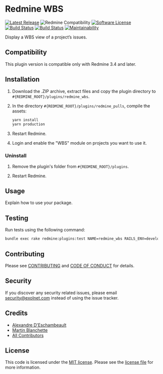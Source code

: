 # Redmine WBS

[![Latest Release](https://img.shields.io/github/release/eXolnet/redmine-wbs.svg?style=flat-square)](https://github.com/eXolnet/redmine-wbs/releases)
![Redmine Compatibility](https://img.shields.io/static/v1?label=redmine&message=3.4.x-4.0.x&color=blue&style=flat-square)
[![Software License](https://img.shields.io/badge/license-MIT-8469ad.svg?style=flat-square)](LICENSE)
[![Build Status](https://img.shields.io/travis/eXolnet/redmine_wbs/master.svg?style=flat-square)](https://travis-ci.org/eXolnet/redmine_wbs)
[![Build Status](https://img.shields.io/github/workflow/status/eXolnet/redmine_wbs/tests?label=tests&style=flat-square)](https://github.com/eXolnet/redmine_wbs/actions?query=workflow%3Atests)
[![Maintainability](https://api.codeclimate.com/v1/badges/f324ff43e12187b3b8aa/maintainability)](https://codeclimate.com/github/eXolnet/redmine-wbs/maintainability)

Display a WBS view of a project’s issues.

## Compatibility

This plugin version is compatible only with Redmine 3.4 and later.

## Installation

1. Download the .ZIP archive, extract files and copy the plugin directory to `#{REDMINE_ROOT}/plugins/redmine_wbs`.

2. In the directory `#{REDMINE_ROOT}/plugins/redmine_pulls`, compile the assets:

    ```bash
    yarn install
    yarn production
    ```

2. Restart Redmine.

3. Login and enable the "WBS" module on projects you want to use it.

### Uninstall

1. Remove the plugin's folder from `#{REDMINE_ROOT}/plugins`.

2. Restart Redmine.

## Usage

Explain how to use your package.

## Testing

Run tests using the following command:

```bash
bundle exec rake redmine:plugins:test NAME=redmine_wbs RAILS_ENV=development
```

## Contributing

Please see [CONTRIBUTING](CONTRIBUTING.md) and [CODE OF CONDUCT](CODE_OF_CONDUCT.md) for details.

## Security

If you discover any security related issues, please email security@exolnet.com instead of using the issue tracker.

## Credits

- [Alexandre D'Eschambeault](https://github.com/xel1045)
- [Martin Blanchette](https://github.com/martinblanchette)
- [All Contributors](../../contributors)

## License

This code is licensed under the [MIT license](http://choosealicense.com/licenses/mit/).
Please see the [license file](LICENSE) for more information.
